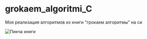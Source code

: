 # grokaem_algoritmi_C
Моя реализация алгоритмов из книги "грокаем алгоритмы" на си








![Пикча книги](https://im0-tub-ru.yandex.net/i?id=48083dbd4abb53464bf1f0e8c702022f&n=13)
